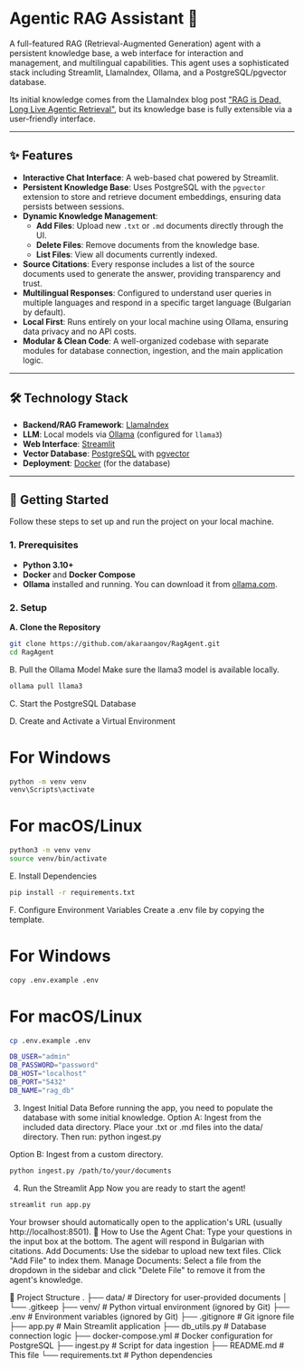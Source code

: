 # Agentic RAG Assistant 🤖

A full-featured RAG (Retrieval-Augmented Generation) agent with a persistent knowledge base, a web interface for interaction and management, and multilingual capabilities. This agent uses a sophisticated stack including Streamlit, LlamaIndex, Ollama, and a PostgreSQL/pgvector database.

Its initial knowledge comes from the LlamaIndex blog post ["RAG is Dead, Long Live Agentic Retrieval"](https://www.llamaindex.ai/blog/rag-is-dead-long-live-agentic-retrieval), but its knowledge base is fully extensible via a user-friendly interface.

---

## ✨ Features

- **Interactive Chat Interface**: A web-based chat powered by Streamlit.
- **Persistent Knowledge Base**: Uses PostgreSQL with the `pgvector` extension to store and retrieve document embeddings, ensuring data persists between sessions.
- **Dynamic Knowledge Management**:
    - **Add Files**: Upload new `.txt` or `.md` documents directly through the UI.
    - **Delete Files**: Remove documents from the knowledge base.
    - **List Files**: View all documents currently indexed.
- **Source Citations**: Every response includes a list of the source documents used to generate the answer, providing transparency and trust.
- **Multilingual Responses**: Configured to understand user queries in multiple languages and respond in a specific target language (Bulgarian by default).
- **Local First**: Runs entirely on your local machine using Ollama, ensuring data privacy and no API costs.
- **Modular & Clean Code**: A well-organized codebase with separate modules for database connection, ingestion, and the main application logic.

---

## 🛠️ Technology Stack

- **Backend/RAG Framework**: [LlamaIndex](https://www.llamaindex.ai/)
- **LLM**: Local models via [Ollama](https://ollama.com/) (configured for `llama3`)
- **Web Interface**: [Streamlit](https://streamlit.io/)
- **Vector Database**: [PostgreSQL](https://www.postgresql.org/) with [pgvector](https://github.com/pgvector/pgvector)
- **Deployment**: [Docker](https://www.docker.com/) (for the database)

---

## 🚀 Getting Started

Follow these steps to set up and run the project on your local machine.

### 1. Prerequisites

- **Python 3.10+**
- **Docker** and **Docker Compose**
- **Ollama** installed and running. You can download it from [ollama.com](https://ollama.com/).

### 2. Setup

**A. Clone the Repository**
```bash
git clone https://github.com/akaraangov/RagAgent.git
cd RagAgent
```

B. Pull the Ollama Model
Make sure the llama3 model is available locally.
```bash
ollama pull llama3
```

C. Start the PostgreSQL Database

D. Create and Activate a Virtual Environment
# For Windows
```bash
python -m venv venv
venv\Scripts\activate
```

# For macOS/Linux
```bash
python3 -m venv venv
source venv/bin/activate
```

E. Install Dependencies
```bash
pip install -r requirements.txt
```

F. Configure Environment Variables
Create a .env file by copying the template.
# For Windows
```bash
copy .env.example .env
```

# For macOS/Linux
```bash
cp .env.example .env

DB_USER="admin"
DB_PASSWORD="password"
DB_HOST="localhost"
DB_PORT="5432"
DB_NAME="rag_db"
```

3. Ingest Initial Data
Before running the app, you need to populate the database with some initial knowledge.
Option A: Ingest from the included data directory.
Place your .txt or .md files into the data/ directory. Then run:
python ingest.py

Option B: Ingest from a custom directory.
```bash
python ingest.py /path/to/your/documents
```

4. Run the Streamlit App
Now you are ready to start the agent!
```bash
streamlit run app.py
```

Your browser should automatically open to the application's URL (usually http://localhost:8501).
🔧 How to Use the Agent
Chat: Type your questions in the input box at the bottom. The agent will respond in Bulgarian with citations.
Add Documents: Use the sidebar to upload new text files. Click "Add File" to index them.
Manage Documents: Select a file from the dropdown in the sidebar and click "Delete File" to remove it from the agent's knowledge.

📂 Project Structure
.
├── data/                  # Directory for user-provided documents
│   └── .gitkeep
├── venv/                  # Python virtual environment (ignored by Git)
├── .env                   # Environment variables (ignored by Git)
├── .gitignore             # Git ignore file
├── app.py                 # Main Streamlit application
├── db_utils.py            # Database connection logic
├── docker-compose.yml     # Docker configuration for PostgreSQL
├── ingest.py              # Script for data ingestion
├── README.md              # This file
└── requirements.txt       # Python dependencies

